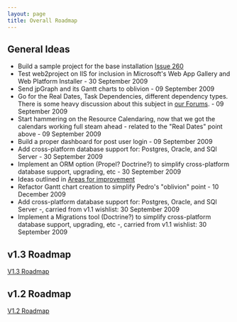 ```yaml
---
layout: page
title: Overall Roadmap
---
```


## General Ideas

* Build a sample project for the base installation [Issue 260](http://bugs.web2project.net/view.php?id=260)
* Test web2project on IIS for inclusion in Microsoft's Web App Gallery and Web Platform Installer - 30 September 2009
* Send jpGraph and its Gantt charts to oblivion - 09 September 2009
* Go for the Real Dates, Task Dependencies, different dependency types. There is some heavy discussion about this subject in [our Forums](http://web2project.net/forums/viewtopic.php?t=1005). - 09 September 2009
* Start hammering on the Resource Calendaring, now that we got the calendars working full steam ahead - related to the "Real Dates" point above - 09 September 2009
* Build a proper dashboard for post user login - 09 September 2009
* Add cross-platform database support for: Postgres, Oracle, and SQl Server - 30 September 2009
* Implement an ORM option (Propel? Doctrine?) to simplify cross-platform database support, upgrading, etc - 30 September 2009
* Ideas outlined in [Areas for improvement](/docs/code-review-oct-2009.html)
* Refactor Gantt chart creation to simplify Pedro's "oblivion" point - 10 December 2009
* Add cross-platform database support for: Postgres, Oracle, and SQl Server -, carried from v1.1 wishlist: 30 September 2009
* Implement a Migrations tool (Doctrine?) to simplify cross-platform database support, upgrading, etc -, carried from v1.1 wishlist: 30 September 2009

## v1.3 Roadmap

[V1.3 Roadmap](/docs/v1.3-roadmap.html)

## v1.2 Roadmap

[V1.2 Roadmap](/docs/v1.2-roadmap.html)
